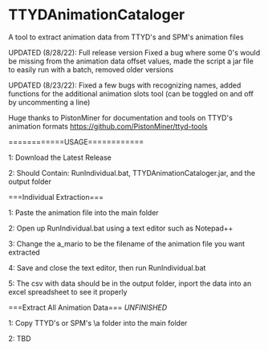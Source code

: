 # TTYDAnimationCataloger
A tool to extract animation data from TTYD's and SPM's animation files

UPDATED (8/28/22): Full release version Fixed a bug where some 0's would be missing from the animation data offset values, made the script a jar file to easily run with a batch, removed older versions
 
UPDATED (8/23/22): Fixed a few bugs with recognizing names, added functions for the additional animation slots tool (can be toggled on and off by uncommenting a line)

Huge thanks to PistonMiner for documentation and tools on TTYD's animation formats https://github.com/PistonMiner/ttyd-tools

============USAGE============

1: Download the Latest Release

2: Should Contain: RunIndividual.bat, TTYDAnimationCataloger.jar, and the output folder

 
 
===Individual Extraction===

1: Paste the animation file into the main folder

2: Open up RunIndividual.bat using a text editor such as Notepad++

3: Change the a_mario to be the filename of the animation file you want extracted

4: Save and close the text editor, then run RunIndividual.bat

5: The csv with data should be in the output folder, inport the data into an excel spreadsheet to see it properly
 
 
 
===Extract All Animation Data=== *UNFINISHED*

1: Copy TTYD's or SPM's \a folder into the main folder

2: TBD
